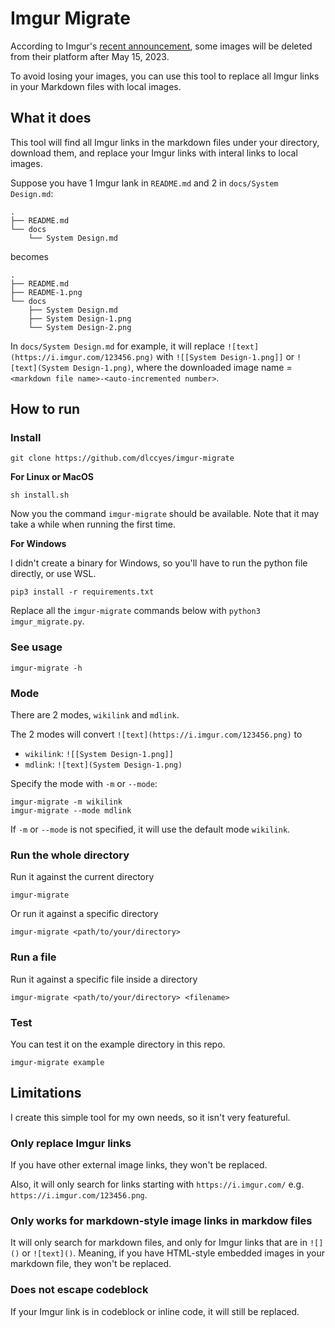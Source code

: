 # Imgur Migrate

According to Imgur's [recent announcement](https://help.imgur.com/hc/en-us/articles/14415587638029), some images will be deleted from their platform after May 15, 2023. 

To avoid losing your images, you can use this tool to replace all Imgur links in your Markdown files with local images.

## What it does

This tool will find all Imgur links in the markdown files under your directory, download them, and replace your Imgur links with interal links to local images.

Suppose you have 1 Imgur lank in `README.md` and 2 in `docs/System Design.md`:

```
.
├── README.md
└── docs
    └── System Design.md
```

becomes

```
.
├── README.md
├── README-1.png
└── docs
    ├── System Design.md
    ├── System Design-1.png
    └── System Design-2.png
```

In `docs/System Design.md` for example, it will replace `![text](https://i.imgur.com/123456.png)` with `![[System Design-1.png]]` or `![text](System Design-1.png)`, where the downloaded image name = `<markdown file name>-<auto-incremented number>`.

## How to run

### Install

```
git clone https://github.com/dlccyes/imgur-migrate
```

**For Linux or MacOS**

```
sh install.sh
```

Now you the command `imgur-migrate` should be available. Note that it may take a while when running the first time.

**For Windows**

I didn't create a binary for Windows, so you'll have to run the python file directly, or use WSL.

```
pip3 install -r requirements.txt
```

Replace all the `imgur-migrate` commands below with `python3 imgur_migrate.py`.

### See usage 

```
imgur-migrate -h
```

### Mode

There are 2 modes, `wikilink` and `mdlink`.

The 2 modes will convert `![text](https://i.imgur.com/123456.png)` to 

- `wikilink`: `![[System Design-1.png]]`
- `mdlink`: `![text](System Design-1.png)`

Specify the mode with `-m` or `--mode`:

```
imgur-migrate -m wikilink
imgur-migrate --mode mdlink
```

If `-m` or `--mode` is not specified, it will use the default mode `wikilink`.

### Run the whole directory

Run it against the current directory

```
imgur-migrate
```

Or run it against a specific directory

```
imgur-migrate <path/to/your/directory>
```

### Run a file

Run it against a specific file inside a directory

```
imgur-migrate <path/to/your/directory> <filename>
```

### Test

You can test it on the example directory in this repo.

```
imgur-migrate example
```

## Limitations

I create this simple tool for my own needs, so it isn't very featureful.

### Only replace Imgur links

If you have other external image links, they won't be replaced.

Also, it will only search for links starting with `https://i.imgur.com/` e.g. `https://i.imgur.com/123456.png`.

### Only works for markdown-style image links in markdow files

It will only search for markdown files, and only for Imgur links that are in `![]()` or `![text]()`. Meaning, if you have HTML-style embedded images in your markdown file, they won't be replaced.

### Does not escape codeblock

If your Imgur link is in codeblock or inline code, it will still be replaced.
